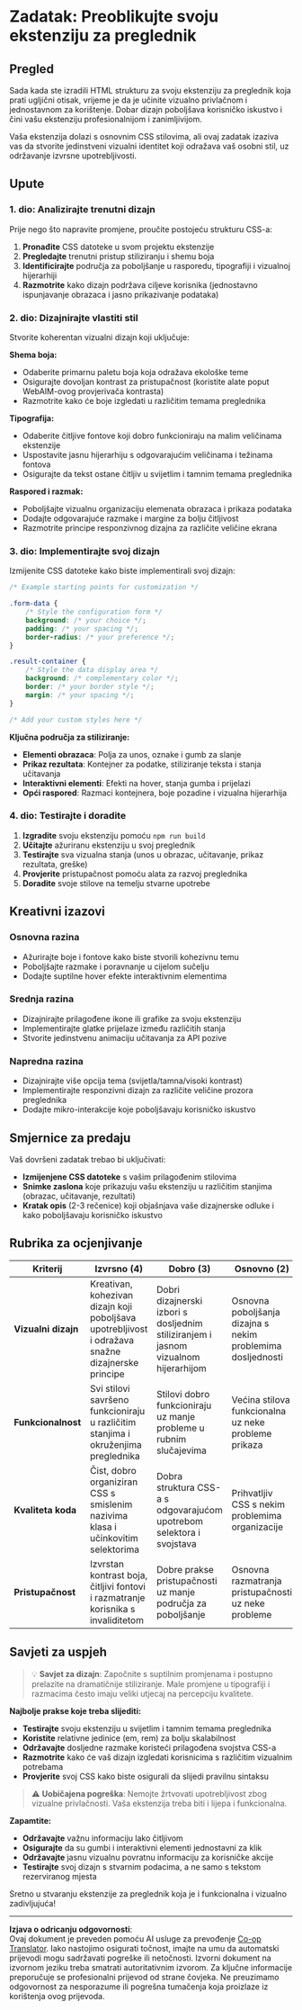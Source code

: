 <!--
CO_OP_TRANSLATOR_METADATA:
{
  "original_hash": "b6897c02603d0045dd6d8256e8714baa",
  "translation_date": "2025-10-25T00:16:41+00:00",
  "source_file": "5-browser-extension/1-about-browsers/assignment.md",
  "language_code": "hr"
}
-->
# Zadatak: Preoblikujte svoju ekstenziju za preglednik

## Pregled

Sada kada ste izradili HTML strukturu za svoju ekstenziju za preglednik koja prati ugljični otisak, vrijeme je da je učinite vizualno privlačnom i jednostavnom za korištenje. Dobar dizajn poboljšava korisničko iskustvo i čini vašu ekstenziju profesionalnijom i zanimljivijom.

Vaša ekstenzija dolazi s osnovnim CSS stilovima, ali ovaj zadatak izaziva vas da stvorite jedinstveni vizualni identitet koji odražava vaš osobni stil, uz održavanje izvrsne upotrebljivosti.

## Upute

### 1. dio: Analizirajte trenutni dizajn

Prije nego što napravite promjene, proučite postojeću strukturu CSS-a:

1. **Pronađite** CSS datoteke u svom projektu ekstenzije
2. **Pregledajte** trenutni pristup stiliziranju i shemu boja
3. **Identificirajte** područja za poboljšanje u rasporedu, tipografiji i vizualnoj hijerarhiji
4. **Razmotrite** kako dizajn podržava ciljeve korisnika (jednostavno ispunjavanje obrazaca i jasno prikazivanje podataka)

### 2. dio: Dizajnirajte vlastiti stil

Stvorite koherentan vizualni dizajn koji uključuje:

**Shema boja:**
- Odaberite primarnu paletu boja koja odražava ekološke teme
- Osigurajte dovoljan kontrast za pristupačnost (koristite alate poput WebAIM-ovog provjerivača kontrasta)
- Razmotrite kako će boje izgledati u različitim temama preglednika

**Tipografija:**
- Odaberite čitljive fontove koji dobro funkcioniraju na malim veličinama ekstenzije
- Uspostavite jasnu hijerarhiju s odgovarajućim veličinama i težinama fontova
- Osigurajte da tekst ostane čitljiv u svijetlim i tamnim temama preglednika

**Raspored i razmak:**
- Poboljšajte vizualnu organizaciju elemenata obrazaca i prikaza podataka
- Dodajte odgovarajuće razmake i margine za bolju čitljivost
- Razmotrite principe responzivnog dizajna za različite veličine ekrana

### 3. dio: Implementirajte svoj dizajn

Izmijenite CSS datoteke kako biste implementirali svoj dizajn:

```css
/* Example starting points for customization */

.form-data {
    /* Style the configuration form */
    background: /* your choice */;
    padding: /* your spacing */;
    border-radius: /* your preference */;
}

.result-container {
    /* Style the data display area */
    background: /* complementary color */;
    border: /* your border style */;
    margin: /* your spacing */;
}

/* Add your custom styles here */
```

**Ključna područja za stiliziranje:**
- **Elementi obrazaca**: Polja za unos, oznake i gumb za slanje
- **Prikaz rezultata**: Kontejner za podatke, stiliziranje teksta i stanja učitavanja
- **Interaktivni elementi**: Efekti na hover, stanja gumba i prijelazi
- **Opći raspored**: Razmaci kontejnera, boje pozadine i vizualna hijerarhija

### 4. dio: Testirajte i doradite

1. **Izgradite** svoju ekstenziju pomoću `npm run build`
2. **Učitajte** ažuriranu ekstenziju u svoj preglednik
3. **Testirajte** sva vizualna stanja (unos u obrazac, učitavanje, prikaz rezultata, greške)
4. **Provjerite** pristupačnost pomoću alata za razvoj preglednika
5. **Doradite** svoje stilove na temelju stvarne upotrebe

## Kreativni izazovi

### Osnovna razina
- Ažurirajte boje i fontove kako biste stvorili kohezivnu temu
- Poboljšajte razmake i poravnanje u cijelom sučelju
- Dodajte suptilne hover efekte interaktivnim elementima

### Srednja razina
- Dizajnirajte prilagođene ikone ili grafike za svoju ekstenziju
- Implementirajte glatke prijelaze između različitih stanja
- Stvorite jedinstvenu animaciju učitavanja za API pozive

### Napredna razina
- Dizajnirajte više opcija tema (svijetla/tamna/visoki kontrast)
- Implementirajte responzivni dizajn za različite veličine prozora preglednika
- Dodajte mikro-interakcije koje poboljšavaju korisničko iskustvo

## Smjernice za predaju

Vaš dovršeni zadatak trebao bi uključivati:

- **Izmijenjene CSS datoteke** s vašim prilagođenim stilovima
- **Snimke zaslona** koje prikazuju vašu ekstenziju u različitim stanjima (obrazac, učitavanje, rezultati)
- **Kratak opis** (2-3 rečenice) koji objašnjava vaše dizajnerske odluke i kako poboljšavaju korisničko iskustvo

## Rubrika za ocjenjivanje

| Kriterij | Izvrsno (4) | Dobro (3) | Osnovno (2) | Početno (1) |
|----------|-------------|-----------|-------------|-------------|
| **Vizualni dizajn** | Kreativan, kohezivan dizajn koji poboljšava upotrebljivost i odražava snažne dizajnerske principe | Dobri dizajnerski izbori s dosljednim stiliziranjem i jasnom vizualnom hijerarhijom | Osnovna poboljšanja dizajna s nekim problemima dosljednosti | Minimalne promjene stiliziranja ili nedosljedan dizajn |
| **Funkcionalnost** | Svi stilovi savršeno funkcioniraju u različitim stanjima i okruženjima preglednika | Stilovi dobro funkcioniraju uz manje probleme u rubnim slučajevima | Većina stilova funkcionalna uz neke probleme prikaza | Značajni problemi sa stiliziranjem koji utječu na upotrebljivost |
| **Kvaliteta koda** | Čist, dobro organiziran CSS s smislenim nazivima klasa i učinkovitim selektorima | Dobra struktura CSS-a s odgovarajućom upotrebom selektora i svojstava | Prihvatljiv CSS s nekim problemima organizacije | Loša struktura CSS-a ili prekomplicirano stiliziranje |
| **Pristupačnost** | Izvrstan kontrast boja, čitljivi fontovi i razmatranje korisnika s invaliditetom | Dobre prakse pristupačnosti uz manje područja za poboljšanje | Osnovna razmatranja pristupačnosti uz neke probleme | Ograničena pažnja prema zahtjevima pristupačnosti |

## Savjeti za uspjeh

> 💡 **Savjet za dizajn**: Započnite s suptilnim promjenama i postupno prelazite na dramatičnije stiliziranje. Male promjene u tipografiji i razmacima često imaju veliki utjecaj na percepciju kvalitete.

**Najbolje prakse koje treba slijediti:**
- **Testirajte** svoju ekstenziju u svijetlim i tamnim temama preglednika
- **Koristite** relativne jedinice (em, rem) za bolju skalabilnost
- **Održavajte** dosljedne razmake koristeći prilagođena svojstva CSS-a
- **Razmotrite** kako će vaš dizajn izgledati korisnicima s različitim vizualnim potrebama
- **Provjerite** svoj CSS kako biste osigurali da slijedi pravilnu sintaksu

> ⚠️ **Uobičajena pogreška**: Nemojte žrtvovati upotrebljivost zbog vizualne privlačnosti. Vaša ekstenzija treba biti i lijepa i funkcionalna.

**Zapamtite:**
- **Održavajte** važnu informaciju lako čitljivom
- **Osigurajte** da su gumbi i interaktivni elementi jednostavni za klik
- **Održavajte** jasnu vizualnu povratnu informaciju za korisničke akcije
- **Testirajte** svoj dizajn s stvarnim podacima, a ne samo s tekstom rezerviranog mjesta

Sretno u stvaranju ekstenzije za preglednik koja je i funkcionalna i vizualno zadivljujuća!

---

**Izjava o odricanju odgovornosti**:  
Ovaj dokument je preveden pomoću AI usluge za prevođenje [Co-op Translator](https://github.com/Azure/co-op-translator). Iako nastojimo osigurati točnost, imajte na umu da automatski prijevodi mogu sadržavati pogreške ili netočnosti. Izvorni dokument na izvornom jeziku treba smatrati autoritativnim izvorom. Za ključne informacije preporučuje se profesionalni prijevod od strane čovjeka. Ne preuzimamo odgovornost za nesporazume ili pogrešna tumačenja koja proizlaze iz korištenja ovog prijevoda.